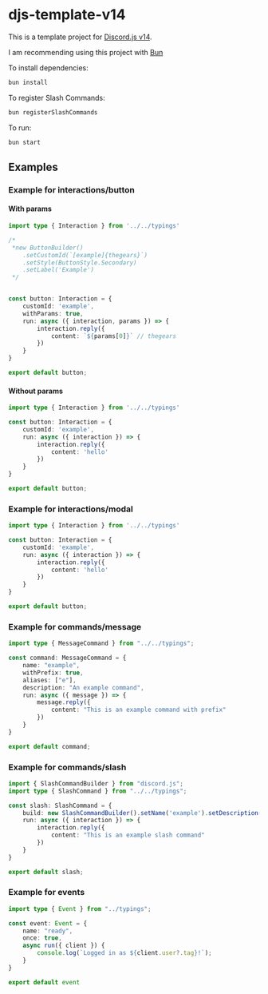 # djs-template-v14

This is a template project for [Discord.js v14](https://github.com/discordjs/discord.js).

I am recommending using this project with [Bun](https://bun.sh)

To install dependencies:

```bash
bun install
```

To register Slash Commands:

```bash
bun registerSlashCommands
```

To run:

```bash
bun start
```

## Examples

### Example for interactions/button


#### With params
```ts
import type { Interaction } from '../../typings'

/*
 *new ButtonBuilder()
	.setCustomId(`[example]{thegears}`)
	.setStyle(ButtonStyle.Secondary)
	.setLabel('Example')
 */


const button: Interaction = {
	customId: 'example',
	withParams: true,
	run: async ({ interaction, params }) => {
		interaction.reply({
			content: `${params[0]}` // thegears
		})
	}
}

export default button;
```

#### Without params
```ts
import type { Interaction } from '../../typings'

const button: Interaction = {
	customId: 'example',
	run: async ({ interaction }) => {
		interaction.reply({
			content: 'hello'
		})
	}
}

export default button;
```

### Example for interactions/modal

```ts
import type { Interaction } from '../../typings'

const button: Interaction = {
	customId: 'example',
	run: async ({ interaction }) => {
		interaction.reply({
			content: 'hello'
		})
	}
}

export default button;
```


### Example for commands/message

```ts
import type { MessageCommand } from "../../typings";

const command: MessageCommand = {
	name: "example",
	withPrefix: true,
	aliases: ["e"],
	description: "An example command",
	run: async ({ message }) => {
		message.reply({
			content: "This is an example command with prefix"
		})
	}
}

export default command;
```

### Example for commands/slash

```ts
import { SlashCommandBuilder } from "discord.js";
import type { SlashCommand } from "../../typings";

const slash: SlashCommand = {
	build: new SlashCommandBuilder().setName('example').setDescription('Example command'),
	run: async ({ interaction }) => {
		interaction.reply({
			content: "This is an example slash command"
		})
	}
}

export default slash;
```


### Example for events

```ts
import type { Event } from "../typings";

const event: Event = {
	name: "ready",
	once: true,
	async run({ client }) {
		console.log(`Logged in as ${client.user?.tag}!`);
	}
}

export default event
```
